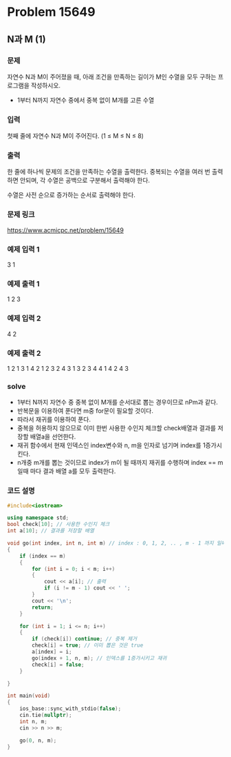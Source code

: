 # Problem 15649

## N과 M (1)

### 문제
자연수 N과 M이 주어졌을 때, 아래 조건을 만족하는 길이가 M인 수열을 모두 구하는 프로그램을 작성하시오.

- 1부터 N까지 자연수 중에서 중복 없이 M개를 고른 수열

### 입력
첫째 줄에 자연수 N과 M이 주어진다. (1 ≤ M ≤ N ≤ 8)

### 출력
한 줄에 하나씩 문제의 조건을 만족하는 수열을 출력한다. 중복되는 수열을 여러 번 출력하면 안되며, 각 수열은 공백으로 구분해서 출력해야 한다.

수열은 사전 순으로 증가하는 순서로 출력해야 한다.

### 문제 링크
<https://www.acmicpc.net/problem/15649>

### 예제 입력 1
3 1

### 예제 출력 1
1
2
3

### 예제 입력 2
4 2

### 예제 출력 2
1 2
1 3
1 4
2 1
2 3
2 4
3 1
3 2
3 4
4 1
4 2
4 3

### solve
- 1부터 N까지 자연수 중 중복 없이 M개를 순서대로 뽑는 경우이므로 nPm과 같다.
- 반복문을 이용하여 푼다면 m중 for문이 필요할 것이다.
- 따라서 재귀를 이용하여 푼다.
- 중복을 허용하지 않으므로 이미 한번 사용한 수인지 체크할 check배열과 결과를 저장할 배열a을 선언한다.
- 재귀 함수에서 현재 인덱스인 index변수와 n, m을 인자로 넘기며 index를 1증가시킨다.
- n개중 m개를 뽑는 것이므로 index가 m이 될 때까지 재귀를 수행하며 index == m 일때 마다 결과 배열 a를 모두 출력한다.


### 코드 설명
```C++
#include<iostream>

using namespace std;
bool check[10]; // 사용한 수인지 체크
int a[10]; // 결과를 저장할 배열

void go(int index, int n, int m) // index : 0, 1, 2, .. , m - 1 까지 일때 현재 인덱스
{
	if (index == m)
	{
		for (int i = 0; i < m; i++)
		{
			cout << a[i]; // 출력
			if (i != m - 1) cout << ' ';
		}
		cout << '\n';
		return;
	}

	for (int i = 1; i <= n; i++)
	{
		if (check[i]) continue; // 중복 제거
		check[i] = true; // 이미 뽑은 것은 true
		a[index] = i;
		go(index + 1, n, m); // 인덱스를 1증가시키고 재귀
		check[i] = false;
	}

}

int main(void)
{
	ios_base::sync_with_stdio(false);
	cin.tie(nullptr);
	int n, m;
	cin >> n >> m;

	go(0, n, m);
}
```
